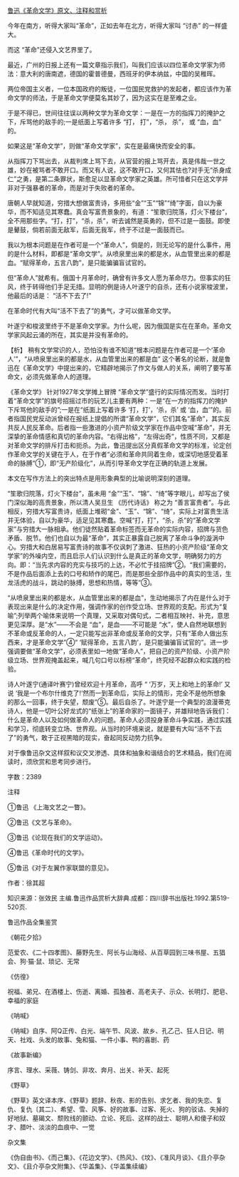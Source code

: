 [鲁迅《革命文学》原文、注释和赏析](https://www.vrrw.net/wx/9582.html)

今年在南方，听得大家叫“革命”，正如去年在北方，听得大家叫 “讨赤” 的一样盛大。

而这 “革命”还侵入文艺界里了。

最近，广州的日报上还有一篇文章指示我们，叫我们应该以四位革命文学家为师法：意大利的唐南遮，德国的霍普德曼，西班牙的伊本纳兹，中国的吴稚晖。

两位帝国主义者，一位本国政府的叛徒，一位国民党救护的发起者，都应该作为革命文学的师法，于是革命文学便莫名其妙了，因为这实在是至难之业。

于是不得已，世间往往误以两种文学为革命文学：一是在一方的指挥刀的掩护之下，斥骂他的敌手的;一是纸面上写着许多 “打， 打”，“杀， 杀”， 或 “血，血” 的。

如果这是“革命文学”，则做“革命文学家”，实在是最痛快而安全的事。

从指挥刀下骂出去，从裁判席上骂下去，从官营的报上骂开去，真是伟哉一世之雄，妙在被骂者不敢开口。而又有人说，这不敢开口，又何其怯也?对手无“杀身成仁”之勇，是第二条罪状，斯愈足以显革命文学家之英雄。所可惜者只在这文学并非对于强暴者的革命，而是对于失败者的革命。

唐朝人早就知道，穷措大想做富贵诗，多用些“金”“玉”“锦”“绮”字面，自以为豪华，而不知适见其寒蠢。真会写富贵景象的，有道：“笙歌归院落，灯火下楼台”，全不用那些字。“打，打”，“杀，杀”，听去诚然是英勇的，但不过是一面鼓。即使是鼙鼓，倘若前面无敌军，后面无我军，终于不过是一面鼓而已。

我以为根本问题是在作者可是一个“革命人”，倘是的，则无论写的是什么事件，用的是什么材料，即都是“革命文学”。从喷泉里出来的都是水，从血管里出来的都是血。“赋得革命，五言八韵”，是只能骗骗盲试官的。

但“革命人”就希有。俄国十月革命时，确曾有许多文人愿为革命尽力。但事实的狂风，终于转得他们手足无措。显明的例是诗人叶遂宁的自杀，还有小说家梭波里，他最后的话是： “活不下去了!”

在革命时代有大叫“活不下去了”的勇气，才可以做革命文学。

叶遂宁和梭波里终于不是革命文学家。为什么呢，因为俄国是实在在革命。革命文学家风起云涌的所在，其实是并没有革命的。



【析】 稍有文学常识的人，恐怕没有谁不知道“根本问题是在作者可是一个‘革命人’”，“从喷泉里出来的都是水，从血管里出来的都是血” 这个著名的论断，就是鲁迅在《革命文学》中提出来的，它精辟地揭示了作文与做人的关系，阐明了要写革命文，必须先做革命人的道理。

《革命文学》 针对1927年文学摊上冒牌 “革命文学”盛行的实际情况而发。当时打着“革命文学”的旗号招摇过市的玩艺儿主要有两种：一是“在一方的指挥刀的掩护下斥骂他的敌手的”;一是在“纸面上写着许多 ‘打，打’，‘杀，杀’ 或 ‘血，血’”的。前者指国民党反动派曾经在报纸上提倡的所谓“革命文学”，它们其名“革命”，其实反共反人民反革命。后者指一些激进的小资产阶级文学家在作品中空喊“革命”，并无深挚的革命情感和真切的革命内容。“右得出格”，“左得出奇”，性质不同，又都是对革命文学的排斥打击和扼杀。为此，鲁迅提出区分真假革命文学的标准，论定创作革命文学的关键在于人，在于作者“必须和革命共同着生命，或深切地感受着革命的脉膊”①，即“无产阶级化”，从而引导革命文学在正确的轨道上发展。

本文在写作方法上的突出特点是用形象典型的比喻说明深刻的道理。

“笙歌归院落，灯火下楼台”，虽未用 “金”“玉”、“锦”、“绮”等字眼儿，却写出了侯门深似海的高贵景象，所以清人吴旦生 《历代诗话》 称之为 “善言富贵者”。与此相反，穷措大写富贵诗，纸面上堆砌“金”、“玉”、“锦”、“绮”，实际上对富贵生活并无体验，自以为豪华，适足见其寒蠢。空喊“打，打”，“杀，杀”的“革命文学家”与穷措大一脉相承。他们徒然贴着革命标签而无革命的实际内容，招牌与货色矛盾、脱节。他们也自以为最“革命”，其实正暴露自己脱离了革命斗争的漩涡中心。穷措大和白居易写富贵诗的故事不仅讽刺了激进、狂热的小资产阶级“革命文学家”的外噪内空，而且启示人们认识到什么是真正的革命文学，明确努力的方向。即：“当先求内容的充实与技巧的上达，不必忙于挂招牌”②。“我们需要的，不是作品后面添上去的口号和矫作的尾巴，而是那些全部作品中的真实的生活，生龙活虎的战斗，跳动的脉搏，思想和热情，等等”③。

“从喷泉里出来的都是水，从血管里出来的都是血”，生动地揭示了内在是什么对于表现出来是什么的决定作用，强调作家的创作受立场、世界观的支配。形式为“复喻”;列举两个喻体来说明一个真理，又采取对偶句式，二者相互映衬、补充，意思更见深厚。是“水”——不会是 “血”，是血——不可能是 “水”，使人自然地联想到不革命或反革命的人，一定只能写出非革命或反革命的文学，只有“革命人做出东西来，才是革命文学”④“ ‘赋得革命，五言八韵’，是只能骗骗盲试官的”。进一步强调要做“革命文学”，必须表里如一地做“革命人”，把自己的资产阶级、小资产阶级立场、世界观掩盖起来，喊几句口号以标榜“革命”，终究经不起群众和实践的检验。

诗人叶遂宁(通译叶赛宁)曾经欢迎十月革命，高呼 “ ‘万岁，天上和地上的革命!’ 又说 ‘我是一个布尔什维克了!’然而一到革命后，实际上的情形，完全不是他所想象的那么一回事，终于失望，颓废”⑤。最后自杀了。叶遂宁是一个典型的浪漫蒂克诗人，他是一切叶公好龙式的“纸张上”的革命家的一面镜子，并雄辩地告诉我们： 什么是革命人以及如何做革命人的问题。革命人必须投身革命斗争实践，通过实践和学习，彻底转变立场、世界观。从当时的环境来说，就是要有大叫“活不下去了”的勇气，敢于正视黑暗的现实，奋起同反动势力抗争。

对于像鲁迅杂文这样叙和议交叉渗透、具体和抽象和谐结合的艺术精品，我们在阅读时，须欣赏和思考同步进行。

字数：2389

注释

①鲁迅 《上海文艺之一瞥》。

②鲁迅《文艺与革命》。

③鲁迅《论现在我们的文学运动》。

④鲁迅《革命时代的文学》。

⑤鲁迅《对于左翼作家联盟的意见》。

作者：徐其超

知识来源：张效民 主编.鲁迅作品赏析大辞典.成都：四川辞书出版社.1992.第519-520页.

鲁迅作品全集鉴赏

《朝花夕拾》

范爱农、《二十四孝图》、藤野先生、阿长与山海经、从百草园到三味书屋、五猖会、狗·猫·鼠、琐记、无常

《仿徨》

祝福、弟兄、在酒楼上、伤逝、离婚、孤独者、高老夫子、示众、长明灯、肥皂、幸福的家庭

《呐喊》

《呐喊》自序、阿Q正传、白光、端午节、风波、故乡、孔乙己、狂人日记、明天、社戏、头发的故事、兔和猫、一件小事、鸭的喜剧、药

《故事新编》

序言、理水、采薇、铸剑、非攻、奔月、出关、补天、起死

《野草》

《野草》英文译本序、《野草》题辞、秋夜、影的告别、求乞者、我的失恋、复仇、复仇〔其二〕、希望、雪、风筝、好的故事、过客、死火、狗的驳诘、失掉的好地狱、墓碣文、颓败线的颤动、立论、死后、这样的战士、聪明人和傻子和奴才、腊叶、淡淡的血痕中、一觉

杂文集

《伪自由书》、《而己集》、《花边文学》、《热风》、《坟》、《准风月谈》、《且介亭杂文》、《且介亭杂文附集》、《华盖集》、《华盖集续编》

